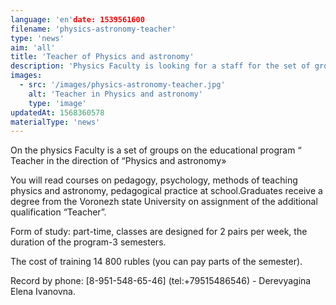 ```yaml
---
language: 'en'date: 1539561600
filename: 'physics-astronomy-teacher'
type: 'news'
aim: 'all'
title: 'Teacher of Physics and astronomy'
description: 'Physics Faculty is looking for a staff for the set of groups on the educational program Teacher in the direction of Physics and astronomy...'
images:
  - src: '/images/physics-astronomy-teacher.jpg'
    alt: 'Teacher in Physics and astronomy'
    type: 'image'
updatedAt: 1568360578
materialType: 'news'
---
```

On the physics Faculty is a set of groups on the educational program “ Teacher in the direction of “Physics and astronomy»

You will read courses on pedagogy, psychology, methods of teaching physics and astronomy, pedagogical practice at school.Graduates receive a degree from the Voronezh state University on assignment of the additional qualification “Teacher”.

Form of study: part-time, classes are designed for 2 pairs per week, the duration of the program-3 semesters.

The cost of training 14 800 rubles (you can pay parts of the semester).

Record by phone: \[8-951-548-65-46\] (tel:+79515486546) - Derevyagina Elena Ivanovna.
